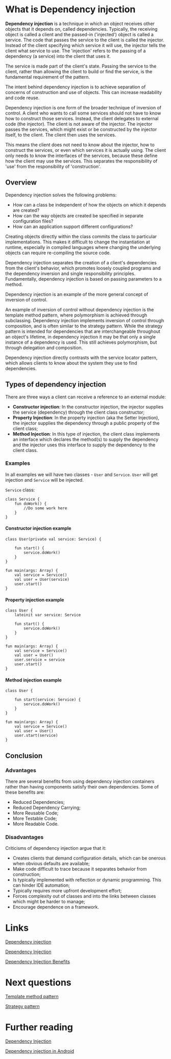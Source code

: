 # What is Dependency injection
**Dependency injection** is a technique in which an object receives other objects that it depends on, called dependencies. Typically, the receiving object is called a client and the passed-in ('injected') object is called a service. The code that passes the service to the client is called the injector. Instead of the client specifying which service it will use, the injector tells the client what service to use. The 'injection' refers to the passing of a dependency (a service) into the client that uses it.

The service is made part of the client's state. Passing the service to the client, rather than allowing the client to build or find the service, is the fundamental requirement of the pattern.

The intent behind dependency injection is to achieve separation of concerns of construction and use of objects. This can increase readability and code reuse.

Dependency injection is one form of the broader technique of inversion of control. A client who wants to call some services should not have to know how to construct those services. Instead, the client delegates to external code (the injector). The client is not aware of the injector. The injector passes the services, which might exist or be constructed by the injector itself, to the client. The client then uses the services.

This means the client does not need to know about the injector, how to construct the services, or even which services it is actually using. The client only needs to know the interfaces of the services, because these define how the client may use the services. This separates the responsibility of 'use' from the responsibility of 'construction'.

## Overview
Dependency injection solves the following problems:
- How can a class be independent of how the objects on which it depends are created?
- How can the way objects are created be specified in separate configuration files?
- How can an application support different configurations?

Creating objects directly within the class commits the class to particular implementations. This makes it difficult to change the instantiation at runtime, especially in compiled languages where changing the underlying objects can require re-compiling the source code.

Dependency injection separates the creation of a client's dependencies from the client's behavior, which promotes loosely coupled programs and the dependency inversion and single responsibility principles. Fundamentally, dependency injection is based on passing parameters to a method.

Dependency injection is an example of the more general concept of inversion of control.

An example of inversion of control without dependency injection is the template method pattern, where polymorphism is achieved through subclassing. Dependency injection implements inversion of control through composition, and is often similar to the strategy pattern. While the strategy pattern is intended for dependencies that are interchangeable throughout an object's lifetime, in dependency injection it may be that only a single instance of a dependency is used. This still achieves polymorphism, but through delegation and composition.

Dependency injection directly contrasts with the service locator pattern, which allows clients to know about the system they use to find dependencies.

## Types of dependency injection
There are three ways a client can receive a reference to an external module:
- **Constructor injection**: In the constructor injection, the injector supplies the service (dependency) through the client class constructor;
- **Property Injection**: In the property injection (aka the Setter Injection), the injector supplies the dependency through a public property of the client class;
- **Method Injection**: In this type of injection, the client class implements an interface which declares the method(s) to supply the dependency and the injector uses this interface to supply the dependency to the client class.

### Examples

In all examples we will have two classes - `User` and `Service`. `User` will get injection and `Service` will be injected. 

`Service` class:
```
class Service {
    fun doWork() {
        //Do some work here
    }
}
```

#### Constructor injection example
```
class User(private val service: Service) {

    fun start() {
        service.doWork()
    }
}

fun main(args: Array) {
    val service = Service()
    val user = User(service)
    user.start()
}
```

#### Property injection example
```
class User {
    lateinit var service: Service

    fun start() {
        service.doWork()
    }
}

fun main(args: Array) {
    val service = Service()
    val user = User()
    user.service = service
    user.start()
}
```

#### Method injection example
```
class User {

    fun start(service: Service) {
        service.doWork()
    }
}

fun main(args: Array) {
    val service = Service()
    val user = User()
    user.start(service)
}
```

## Conclusion

### Advantages
There are several benefits from using dependency injection containers rather than having components satisfy their own dependencies. Some of these benefits are:
- Reduced Dependencies;
- Reduced Dependency Carrying;
- More Reusable Code;
- More Testable Code;
- More Readable Code.

### Disadvantages
Criticisms of dependency injection argue that it:
- Creates clients that demand configuration details, which can be onerous when obvious defaults are available;
- Make code difficult to trace because it separates behavior from construction;
- Is typically implemented with reflection or dynamic programming. This can hinder IDE automation;
- Typically requires more upfront development effort;
- Forces complexity out of classes and into the links between classes which might be harder to manage;
- Encourage dependence on a framework.

# Links
[Dependency injection](https://en.wikipedia.org/wiki/Dependency_injection)

[Dependency Injection](https://www.tutorialsteacher.com/ioc/dependency-injection)

[Dependency Injection Benefits](http://tutorials.jenkov.com/dependency-injection/dependency-injection-benefits.html)


# Next questions
[Template method pattern](https://github.com/Kirchhoff-/Android-Interview-Questions/blob/master/Patterns/Template%20method%20pattern.md)

[Strategy pattern](https://github.com/Kirchhoff-/Android-Interview-Questions/blob/master/Patterns/Strategy%20pattern.md)

# Further reading
[Dependency Injection](http://tutorials.jenkov.com/dependency-injection/index.html)

[Dependency injection in Android](https://developer.android.com/training/dependency-injection)
